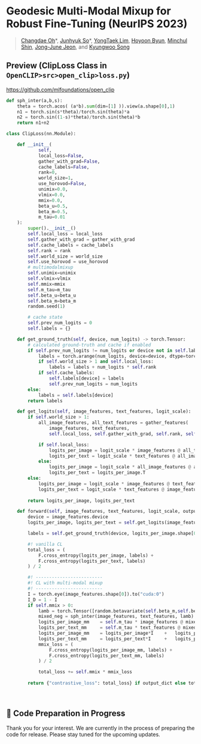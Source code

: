 # Geodesic Multi-Modal Mixup for Robust Fine-Tuning (NeurIPS 2023)
>[Changdae Oh](https://changdaeoh.github.io/)\*, [Junhyuk So](https://github.com/junhyukso)\*, [YongTaek Lim](https://github.com/teang1995), [Hoyoon Byun](https://scholar.google.com/citations?user=55yqBlMAAAAJ&hl=en), [Minchul Shin](https://scholar.google.com/citations?user=52NtRk8AAAAJ&hl=en), [Jong-June Jeon](https://scholar.google.co.kr/citations?user=A-E3uEMAAAAJ&hl=ko), and [Kyungwoo Song](https://scholar.google.com/citations?user=HWxRii4AAAAJ&hl=ko)


## Preview (ClipLoss Class in `OpenCLIP>src>open_clip>loss.py`)
https://github.com/mlfoundations/open_clip

```python
def sph_inter(a,b,s):
    theta = torch.acos( (a*b).sum(dim=[1] )).view(a.shape[0],1)
    n1 = torch.sin(s*theta)/torch.sin(theta)*a
    n2 = torch.sin((1-s)*theta)/torch.sin(theta)*b
    return n1+n2

class ClipLoss(nn.Module):

    def __init__(
            self,
            local_loss=False,
            gather_with_grad=False,
            cache_labels=False,
            rank=0,
            world_size=1,
            use_horovod=False,
            unimix=0.0,
            vlmix=0.0,
            mmix=0.0,
            beta_u=0.5,
            beta_m=0.5,
            m_tau=0.01
    ):
        super().__init__()
        self.local_loss = local_loss
        self.gather_with_grad = gather_with_grad
        self.cache_labels = cache_labels
        self.rank = rank
        self.world_size = world_size
        self.use_horovod = use_horovod
        # multimodalmixup
        self.unimix=unimix
        self.vlmix=vlmix
        self.mmix=mmix
        self.m_tau=m_tau
        self.beta_u=beta_u
        self.beta_m=beta_m
        random.seed(1)

        # cache state
        self.prev_num_logits = 0
        self.labels = {}

    def get_ground_truth(self, device, num_logits) -> torch.Tensor:
        # calculated ground-truth and cache if enabled
        if self.prev_num_logits != num_logits or device not in self.labels:
            labels = torch.arange(num_logits, device=device, dtype=torch.long)
            if self.world_size > 1 and self.local_loss:
                labels = labels + num_logits * self.rank
            if self.cache_labels:
                self.labels[device] = labels
                self.prev_num_logits = num_logits
        else:
            labels = self.labels[device]
        return labels

    def get_logits(self, image_features, text_features, logit_scale):
        if self.world_size > 1:
            all_image_features, all_text_features = gather_features(
                image_features, text_features,
                self.local_loss, self.gather_with_grad, self.rank, self.world_size, self.use_horovod)

            if self.local_loss:
                logits_per_image = logit_scale * image_features @ all_text_features.T
                logits_per_text = logit_scale * text_features @ all_image_features.T
            else:
                logits_per_image = logit_scale * all_image_features @ all_text_features.T
                logits_per_text = logits_per_image.T
        else:
            logits_per_image = logit_scale * image_features @ text_features.T
            logits_per_text = logit_scale * text_features @ image_features.T
        
        return logits_per_image, logits_per_text

    def forward(self, image_features, text_features, logit_scale, output_dict=False):
        device = image_features.device
        logits_per_image, logits_per_text = self.get_logits(image_features, text_features, logit_scale)

        labels = self.get_ground_truth(device, logits_per_image.shape[0])

        #! vanilla CL
        total_loss = (
            F.cross_entropy(logits_per_image, labels) +
            F.cross_entropy(logits_per_text, labels)
        ) / 2

        #! -------------------------
        #! CL with multi-modal mixup
        #! -------------------------
        I = torch.eye(image_features.shape[0]).to("cuda:0")
        I_D = 1 - I
        if self.mmix > 0:
            lamb = torch.Tensor([random.betavariate(self.beta_m,self.beta_m)]).to("cuda:0")
            mixed_neg = sph_inter(image_features, text_features, lamb)
            logits_per_image_mm    = self.m_tau * image_features @ mixed_neg.T
            logits_per_text_mm     = self.m_tau * text_features @ mixed_neg.T
            logits_per_image_mm    = logits_per_image*I    +   logits_per_image_mm*I_D
            logits_per_text_mm     = logits_per_text*I     +   logits_per_text_mm*I_D
            mmix_loss = (
                F.cross_entropy(logits_per_image_mm, labels) +
                F.cross_entropy(logits_per_text_mm, labels)
            ) / 2

            total_loss += self.mmix * mmix_loss
            
        return {"contrastive_loss": total_loss} if output_dict else total_loss
```

<br>

## 🚧 Code Preparation in Progress 
Thank you for your interest. We are currently in the process of preparing the code for release. Please stay tuned for the upcoming updates.

